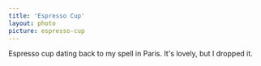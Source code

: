 ```yaml
---
title: 'Espresso Cup'
layout: photo
picture: espresso-cup
---
```

Espresso cup dating back to my spell in Paris.  It's lovely, but I dropped it.
